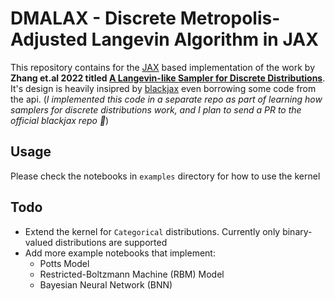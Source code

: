 # DMALAX - Discrete Metropolis-Adjusted Langevin Algorithm in JAX

This repository contains for the [JAX](https://github.com/google/jax) based implementation of the work by __Zhang et.al 2022 titled [A Langevin-like Sampler for Discrete Distributions](https://arxiv.org/pdf/2206.09914.pdf)__. It's design is heavily insipred by [blackjax](https://github.com/blackjax-devs/blackjax/) even borrowing some code from the api. (_I implemented this code in a separate repo as part of learning how samplers for discrete distributions work, and I plan to send a PR to the official blackjax repo :crossed_fingers:_)

## Usage

Please check the notebooks in `examples` directory for how to use the kernel 


## Todo

- Extend the kernel for `Categorical` distributions. Currently only binary-valued distributions are supported
- Add more example notebooks that implement:
  - Potts Model
  - Restricted-Boltzmann Machine (RBM) Model
  - Bayesian Neural Network (BNN)